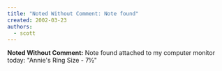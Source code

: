 ```yaml
---
title: "Noted Without Comment: Note found"
created: 2002-03-23
authors:
  - scott
---
```


**Noted Without Comment:** Note found attached to my computer monitor today: "Annie's Ring Size - 7½"
